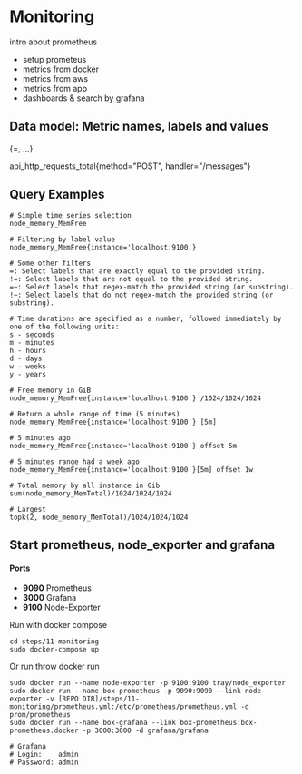 # Monitoring

intro about prometheus

* setup prometeus
* metrics from docker
* metrics from aws
* metrics from app
* dashboards & search by grafana


## Data model:  Metric names, labels and values

<metric name>{<label name>=<label value>, ...}

api_http_requests_total{method="POST", handler="/messages"}

## Query Examples

```
# Simple time series selection 
node_memory_MemFree

# Filtering by label value
node_memory_MemFree{instance='localhost:9100'}

# Some other filters
=: Select labels that are exactly equal to the provided string.
!=: Select labels that are not equal to the provided string.
=~: Select labels that regex-match the provided string (or substring).
!~: Select labels that do not regex-match the provided string (or substring).

# Time durations are specified as a number, followed immediately by one of the following units:
s - seconds
m - minutes
h - hours
d - days
w - weeks
y - years

# Free memory in GiB
node_memory_MemFree{instance='localhost:9100'} /1024/1024/1024

# Return a whole range of time (5 minutes) 
node_memory_MemFree{instance='localhost:9100'} [5m]

# 5 minutes ago 
node_memory_MemFree{instance='localhost:9100'} offset 5m

# 5 minutes range had a week ago
node_memory_MemFree{instance='localhost:9100'}[5m] offset 1w

# Total memory by all instance in Gib
sum(node_memory_MemTotal)/1024/1024/1024

# Largest
topk(2, node_memory_MemTotal)/1024/1024/1024

```


## Start prometheus, node_exporter and grafana

#### Ports
* __9090__ Prometheus
* __3000__ Grafana
* __9100__ Node-Exporter


Run with docker compose 

```
cd steps/11-monitoring
sudo docker-compose up
```

Or run throw docker run

```
sudo docker run --name node-exporter -p 9100:9100 tray/node_exporter
sudo docker run --name box-prometheus -p 9090:9090 --link node-exporter -v [REPO DIR]/steps/11-monitoring/prometheus.yml:/etc/prometheus/prometheus.yml -d prom/prometheus
sudo docker run --name box-grafana --link box-prometheus:box-prometheus.docker -p 3000:3000 -d grafana/grafana

# Grafana
# Login:    admin
# Password: admin
```

